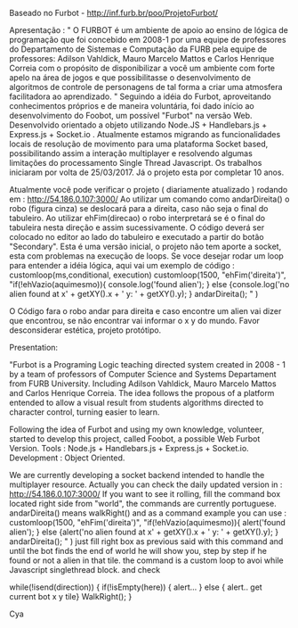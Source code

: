  Baseado no Furbot - http://inf.furb.br/poo/ProjetoFurbot/ 

Apresentação :
" O FURBOT é um ambiente de apoio ao ensino de lógica de programação que foi concebido em 2008-1 por uma equipe de professores do Departamento de Sistemas e Computação da FURB pela equipe de professores: Adilson Vahldick, Mauro Marcelo Mattos e Carlos Henrique Correia com o propósito de disponibilizar a você um ambiente com forte apelo na área de jogos e que possibilitasse o desenvolvimento de algoritmos de controle de personagens de tal forma a criar uma atmosfera facilitadora ao aprendizado.
"
Seguindo a idéia do Furbot, aproveitando conhecimentos próprios e de maneira voluntária, foi dado início ao desenvolvimento do Foobot, um possível "Furbot" na versão Web.
Desenvolvido orientado a objeto utilizando Node.JS + Handlebars.js + Express.js + Socket.io .
Atualmente estamos migrando as funcionalidades locais de resolução de movimento para uma plataforma Socket based, possibilitando assim a interação multiplayer e resolvendo algumas limitações do processamento Single Thread Javascript.
Os trabalhos iniciaram por volta de 25/03/2017. Já o projeto esta por completar 10 anos.

Atualmente você pode verificar o projeto ( diariamente atualizado ) rodando em : http://54.186.0.107:3000/
Ao utilizar um comando como andarDireita() o robo (figura cinza) se deslocará para a direita, caso não seja o final do tabuleiro. Ao utilizar ehFim(direcao) o robo interpretará se é o final do tabuleira nesta direção e assim sucessivamente. O código deverá ser colocado no editor ao lado do tabuleiro e executado a partir do botão "Secondary". Esta é uma versão inicial, o projeto não tem aporte a socket, esta com problemas na execução de loops. Se voce desejar rodar um loop para entender a idéia lógica, aqui vai um exemplo de código : customloop(ms,conditional, execution)
customloop(1500, "ehFim('direita')", "if(!ehVazio(aquimesmo)){ console.log('found alien'); } else {console.log('no alien found at x' + getXY().x  + ' y: ' + getXY().y);  } andarDireita(); " )

O Código fara o robo andar para direita e caso encontre um alien vai dizer que encontrou, se não encontrar vai informar o x y do mundo. Favor desconsiderar estética, projeto protótipo.



Presentation:

"Furbot is a Programing Logic teaching directed system created in 2008 - 1 by a team of professors of Computer Science and Systems Departament from FURB University. Including Adilson Vahldick, Mauro Marcelo Mattos and Carlos Henrique Correia. The idea follows the propous of a platform entended to allow a visual result from students algorithms directed to character control, turning easier to learn.

Following the idea of Furbot and using my own knowledge, volunteer, started to develop this project, called Foobot, a possible Web Furbot Version.
Tools : Node.js + Handlebars.js + Express.js + Socket.io.
Development : Object Oriented.

We are currently developing a socket backend intended to handle the multiplayer resource. 
Actually you can check the daily updated version in  : http://54.186.0.107:3000/
If you want to see it rolling, fill the command box located right side from "world", the commands are currently portuguese.
andarDireita() means walkRight()
and as a command example you can use : 
customloop(1500, "ehFim('direita')", "if(!ehVazio(aquimesmo)){ alert('found alien'); } else {alert('no alien found at x' + getXY().x  + ' y: ' + getXY().y);  } andarDireita(); " )
just fill right box as previous said with this command and until the bot finds the end of world he will show you, step by step if he found or not a alien in that tile.
the command is a custom loop to avoi while Javascript singlethread block. and check 

while(!isend(direction)) 
{ 
if(!isEmpty(here)) 
{ alert... }
else 
{ alert.. get current bot x y tile} 
WalkRight();
}

Cya 
